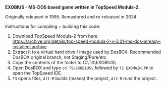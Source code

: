 **EXOBIUS - MS-DOS based game written in TopSpeed Modula-2.**

Originally released in 1995.
Remastered and re-released in 2024.

Instructions for compiling + building this code:
1. Download TopSpeed Modula-2 from here: https://archive.org/details/top-speed-modula-2-v-3.01-ms-dos-already-installed-archive
2. Extract it to a virtual hard drive / image used by DosBOX. Recommended DosBOX original branch, not Staging/Pure/etc.
3. Copy the contents of the folder to C:\TS\EXOBIUS\
4. Open DosBOX and type `cd TS\EXOBIUS\` followed by `TS EXOMAIN.PR` to open the TopSpeed IDE.
5. `F3` opens files, `Alt-M` builds (makes) the project, `Alt-R` runs the project.
